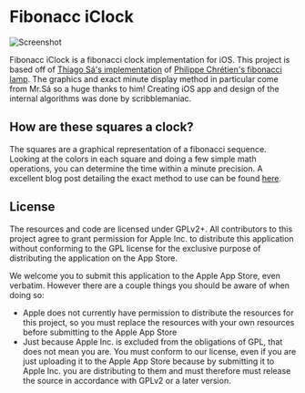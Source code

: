 # Fibonacc iClock

![Screenshot](https://raw.githubusercontent.com/scribblemaniac/Fibonnac-iClock/master/Screenshot.png)

Fibonacc iClock is a fibonacci clock implementation for iOS. This project is based off of [Thiago Sá's implementation](http://tts.eng.br/the-fibonacci-clock/) of [Philippe Chrétien's fibonacci lamp](https://www.kickstarter.com/projects/basbrun/fibonacci-clock-an-open-source-clock-for-nerds-wit). The graphics and exact minute display method in particular come from Mr.Sá so a huge thanks to him! Creating iOS app and design of the internal algorithms was done by scribblemaniac.

## How are these squares a clock?

The squares are a graphical representation of a fibonacci sequence. Looking at the colors in each square and doing a few simple math operations, you can determine the time within a minute precision. A excellent blog post detailing the exact method to use can be found [here](http://tts.eng.br/the-fibonacci-clock/).

## License
The resources and code are licensed under GPLv2+. All contributors to this project agree to grant permission for Apple Inc. to distribute this application without conforming to the GPL license for the exclusive purpose of distributing the application on the App Store.

We welcome you to submit this application to the Apple App Store, even verbatim. However there are a couple things you should be aware of when doing so:
- Apple does not currently have permission to distribute the resources for this project, so you must replace the resources with your own resources before submitting to the Apple App Store
- Just because Apple Inc. is excluded from the obligations of GPL, that does not mean you are. You must conform to our license, even if you are just uploading it to the Apple App Store because by submitting it to Apple Inc. you are distributing to them and must therefore must release the source in accordance with GPLv2 or a later version.